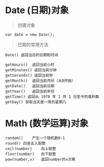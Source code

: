 # Date (日期)对象 #


> 创建对象

    var date = new Date();

> 日期的常用方法

	Date() 返回当日的日期和时间

	getHours()  返回当前小时
	getMinutes() 返回当前分钟
	getSeconds() 返回当前秒
	getMonth()	返回当前月份（从0开始）
	getDate()	返回当前日期
	getYear()	返回当前年份
	getTime() 返回从 1970 年 1 月 1 日至今的毫秒数
	getDay() 获取当天是一周的星期几



# Math (数学运算)对象 #

	random()	产生一个随机数0-1
	round()	四舍五入取整
	ceil(number)	向上取整
	floor(number)	向下取整
	pow(number,x)	返回number的x次幂